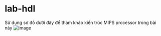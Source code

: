 # lab-hdl
Sử dụng sơ đồ dưới đây để tham khảo kiến trúc MIPS processor trong bài này
![image](https://github.com/Fap15203/lab-hdl/assets/42090475/3ed2573f-de28-48a1-9884-c163e17b4bc8)

